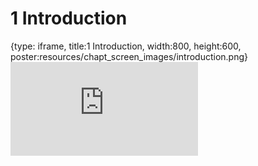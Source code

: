 # 1 Introduction
 
{type: iframe, title:1 Introduction, width:800, height:600, poster:resources/chapt_screen_images/introduction.png}
![](https://www.opencasestudies.org/OCS_Guide//no_toc/introduction.html)
 

 
